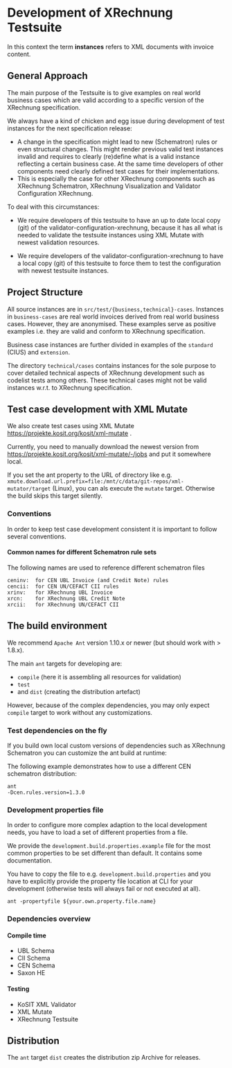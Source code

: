 # Development of XRechnung Testsuite

In this context the term **instances** refers to XML documents with invoice content.

## General Approach

The main purpose of the Testsuite is to give examples on real world business cases which are valid according to a specific version of the XRechnung specification. 

We always have a kind of chicken and egg issue during development of test instances for the next specification release:

* A change in the specification might lead to new (Schematron) rules or even structural changes. This might render previous valid test instances invalid and requires to clearly (re)define what is a valid instance reflecting a certain business case. At the same time developers of other components need clearly defined test cases for their implementations.
* This is especially the case for other XRechnung components such as XRechnung Schematron, XRechnung Visualization and Validator Configuration XRechnung. 

To deal with this circumstances:

* We require developers of this testsuite to have an up to date local copy (git) of the validator-configuration-xrechnung, because it has all what is needed to validate the testsuite instances using XML Mutate with newest validation resources.

* We require developers of the validator-configuration-xrechnung to have a local copy (git) of this testsuite to force them to test the configuration with newest testsuite instances.

## Project Structure

All source instances are in `src/test/{business,technical}-cases`. Instances in `business-cases` are real world invoices derived from real world business cases. However, they are anonymised. These examples serve as positive examples i.e. they are valid and conform to XRechnung specification.

Business case instances are further divided in examples of the `standard` (CIUS) and `extension`.

The directory `technical/cases` contains instances for the sole purpose to cover detailed technical aspects of XRechnung development such as codelist tests among others. These technical cases might not be valid instances w.r.t. to XRechnung specification.

## Test case development with XML Mutate

We also create test cases using XML Mutate https://projekte.kosit.org/kosit/xml-mutate .

Currently, you need to manually download the newest version from https://projekte.kosit.org/kosit/xml-mutate/-/jobs and put it somewhere local.

If you set the ant property to the URL of directory like e.g. `xmute.download.url.prefix=file:/mnt/c/data/git-repos/xml-mutator/target` (Linux), you can als execute the `mutate` target. Otherwise the build skips this target silently.

### Conventions

In order to keep test case development consistent it is important to follow several conventions.

#### Common names for different Schematron rule sets

The following names are used to reference different schematron files

```
ceninv:  for CEN UBL Invoice (and Credit Note) rules
cencii:  for CEN UN/CEFACT CII rules
xrinv:   for XRechnung UBL Invoice
xrcn:    for XRechnung UBL Credit Note
xrcii:   for XRechnung UN/CEFACT CII
```

## The build environment

We recommend `Apache Ant` version 1.10.x or newer (but should work with > 1.8.x).

The main `ant` targets for developing are:

* `compile` (here it is assembling all resources for validation)
* `test`
* and `dist` (creating the distribution artefact)

However, because of the complex dependencies, you may only expect `compile` target to work without any customizations.

### Test dependencies on the fly

If you build own local custom versions of dependencies such as XRechnung Schematron you can customize the ant build at runtime:

The following example demonstrates how to use a different CEN schematron distribution:
```shell
ant
-Dcen.rules.version=1.3.0
```

### Development properties file

In order to configure more complex adaption to the local development needs, you have to load a set of different properties from a file.

We provide the `development.build.properties.example` file for the most common properties to be set different than default. It contains some documentation.

You have to copy the file to e.g. `development.build.properties` and you have to explicitly provide the property file location at CLI for your development (otherwise tests will always fail or not executed at all).

```shell
ant -propertyfile ${your.own.property.file.name}
```

### Dependencies overview

#### Compile time

* UBL Schema
* CII Schema
* CEN Schema
* Saxon HE

#### Testing

* KoSIT XML Validator
* XML Mutate
* XRechnung Testsuite

## Distribution

The `ant` target `dist` creates the distribution zip Archive for releases.
